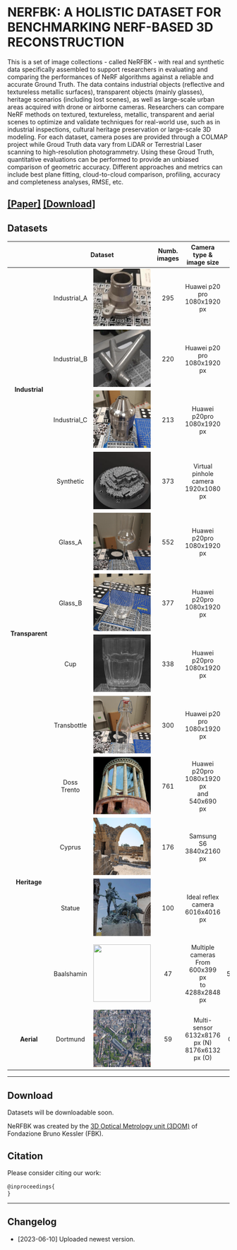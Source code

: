 # NERFBK: A HOLISTIC DATASET FOR BENCHMARKING NERF-BASED 3D RECONSTRUCTION
This is a set of image collections - called NeRFBK - with real and synthetic data specifically assembled to support researchers in evaluating and comparing the performances of NeRF algorithms against a reliable and accurate Ground Truth. 
The data contains industrial objects (reflective and textureless metallic surfaces), transparent objects (mainly glasses), heritage scenarios (including lost scenes), as well as large-scale urban areas acquired with drone or airborne cameras. 
Researchers can compare NeRF methods on textured, textureless, metallic, transparent and aerial scenes to optimize and validate techniques for real-world use, such as in industrial inspections, cultural heritage preservation or large-scale 3D modeling.
For each dataset, camera poses are provided through a COLMAP project while Groud Truth data vary from LiDAR or Terrestrial Laser scanning to high-resolution photogrammetry. Using these Groud Truth, quantitative evaluations can be performed to provide an unbiased comparison of geometric accuracy. Different approaches and metrics can include best plane fitting, cloud-to-cloud comparison, profiling, accuracy and completeness analyses, RMSE, etc. 



[**[Paper]**]() [**[Download]**](#Download) 
---

## <a name="Datasets"></a> Datasets
<div style=”text-align: center;”>
  <table   style=”margin: auto；” width=’40%’>
  <thead>
    <tr>
      <th  width="10%"></th>
      <th colspan="2",  width="40%">Dataset</th>
      <th  width="10%">Numb. images</th>
      <th  width="20%">Camera type &<br>image size</th>
      <th  width="10%">Approx. size(cm)</th>
      <th  width="20%">Description</th>
      <th  width="10%">Ground Truth<br>(GT)</th>
    </tr>
  </thead>
  <tbody>
    <tr>
      <td rowspan="4",  align="center" ><strong>Industrial</td>
      <td align="center">Industrial_A</td>
      <td align="center"><img src="./pictures/Industrial/Industrial_A.png" height="130" width="130"></td>
      <td align="center">295</td>
      <td align="center">Huawei p20 pro<br>1080x1920 px</td>
      <td align="center">5x5x4</td>
      <td align="center">Textureless<br>Small and Complex<br>Reflective<br>Two acquisitions<br>Video</td>
      <td align="center">Hexagon active scanner</td>
    </tr>
    <tr>
      <td align="center">Industrial_B</td>
      <td align="center"><img src="./pictures/Industrial/Industrial_B.png" height="130" width="130"> </td>
      <td align="center">220</td>
      <td align="center">Huawei p20 pro<br>1080x1920 px</td>
      <td align="center">15x12x4</td>
      <td align="center">Textureless<br>Complex<br>Reflective<br>Video</td>
      <td align="center">Hexagon active scanner</td>
    </tr>
    <tr>
      <td align="center">Industrial_C</td>
      <td align="center"><img src="./pictures/Industrial/Industrial_C.png" height="130" width="130"> </td>
      <td align="center">213</td>
      <td align="center">Huawei p20pro<br>1080x1920 px</td>
      <td align="center">7x7x14</td>
      <td align="center">Textureless<br>Complex<br>Reflective<br>Video</td>
      <td align="center">Hexagon active scanner</td>
    </tr>
    <tr>
      <td align="center">Synthetic</td>
      <td align="center"><img src="./pictures/Industrial/Synthetic.png" height="130" width="130"> </td>
      <td align="center">373</td>
      <td align="center">Virtual pinhole camera<br>1920x1080 px</td>
      <td align="center">11x11x2</td>
      <td align="center">Well-textured<br>Complex<br>Video</td>
      <td align="center">Synthetic data</td>
    </tr>
    <tr>
      <td rowspan="4" align="center"><strong>Transparent</td>
      <td align="center">Glass_A</td>
      <td align="center"><img src="./pictures/Transparent/Glass_A.png" height="130" width="130"> </td>
      <td align="center">552</td>
      <td align="center">Huawei p20pro<br>1080x1920 px</td>
      <td align="center">5x5x25</td>
      <td align="center">Complex shape<br>Highly refractive<br>Video</td>
      <td align="center">Photogrammetry</td>
    </tr>
    <tr>
      <td align="center">Glass_B</td>
      <td align="center"><img src="./pictures/Transparent/Glass_B.png" height="130" width="130"> </td>
      <td align="center">377</td>
      <td align="center">Huawei p20pro<br>1080x1920 px</td>
      <td align="center">6x6x10</td>
      <td align="center">Complex shape<br>Highly refractive<br>Video</td>
      <td align="center">Photogrammetry</td>
    </tr>
    <tr>
      <td align="center">Cup</td>
      <td align="center"><img src="./pictures/Transparent/Cup.png" height="130" width="130"> </td>
      <td align="center">338</td>
      <td align="center">Huawei p20pro<br>1080x1920 px</td>
      <td align="center">8x8x10</td>
      <td align="center">Complex shape<br>Highly refractive<br>Video</td>
      <td align="center">Photogrammetry</td>
    </tr>
    <tr>
      <td align="center">Transbottle</td>
      <td align="center"><img src="./pictures/Transparent/Transbottle.png" height="130" width="130"> </td>
      <td align="center">300</td>
      <td align="center">Huawei p20 pro<br>1080x1920 px</td>
      <td align="center">6x6x30</td>
      <td align="center">Complex shape<br>Highly refractive<br>Video</td>
      <td align="center">Photogrammetry</td>
    </tr>
    <tr>
      <td rowspan="4" align="center"><strong>Heritage</td>
      <td align="center">Doss Trento</td>
      <td align="center"><img src="./pictures/Heritage/Doss Trento.png" height="130" width="130"> </td>
      <td align="center">761</td>
      <td align="center">Huawei p20pro<br>1080x1920 px<br> and <br>540x690 px</td>
      <td align="center"></td>
      <td align="center">Outdoor large scale</td>
      <td align="center">Terrestrial Laser Scanner</td>
    </tr>
    <tr>
      <td align="center">Cyprus</td>
      <td align="center"><img src="./pictures/Heritage/Cyprus.png" height="130" width="130"> </td>
      <td align="center">176</td>
      <td align="center">Samsung S6<br>3840x2160 px</td>
      <td align="center"></td>
      <td align="center">Outdoor large scale</td>
      <td align="center">Photogrammetry with Reflex camera</td>
    </tr>
    <tr>
      <td align="center">Statue</td>
      <td align="center"><img src="./pictures/Heritage/Statue.png" height="130" width="130"> </td>
      <td align="center">100</td>
      <td align="center">Ideal reflex camera<br>6016x4016 px</td>
      <td align="center"></td>
      <td align="center">Outdoor large scale<br>Two cameras</td>
      <td align="center">Synthetic data</td>
    </tr>
    <tr>
      <td align="center">Baalshamin</td>
      <td align="center"><img src="./pictures/Heritage/Baalshamin.png" height="130" width="130"> </td>
      <td align="center">47</td>
      <td align="center">Multiple cameras<br>From 600x399 px<br>to<br>4288x2848 px</td>
      <td align="center">500x1500</td>
      <td align="center">Lost object<br>Sub-optimal baselines<br>Unordered touristic images<br>Multiple resolutions</td>
      <td align="center"></td>
    </tr>
    <tr>
      <td align="center"><strong>Aerial</td>
      <td align="center">Dortmund</td>
      <td align="center"><img src="./pictures/Aerial/aerial.png" height="130" width="130"> </td>
      <td align="center">59</td>
      <td align="center">Multi-sensor<br>6132x8176 px (N)<br>8176x6132 px (O)</td>
      <td align="center">City scale</td>
      <td align="center">Outdoor large scale<br>Built-up and vegetated areas</td>
      <td align="center">Airborne Laser Scanner</td>
    </tr>
  </tbody>
  </table>
</div>

---
## <a name="download"></a> Download

Datasets will be downloadable soon. 

NeRFBK was created by the [3D Optical Metrology unit (3DOM)](https://3dom.fbk.eu/) of Fondazione Bruno Kessler (FBK).
## Citation

Please consider citing our work:

    @inproceedings{
    }

---
## <a name="changelog"></a> Changelog 
* [2023-06-10] Uploaded newest version.
